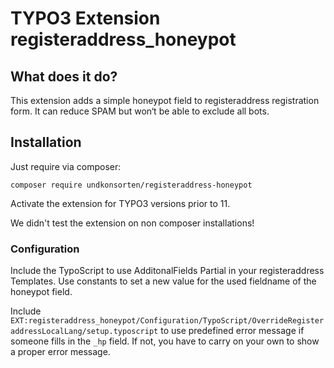 # TYPO3 Extension registeraddress_honeypot

## What does it do?

This extension adds a simple honeypot field to registeraddress  registration form. It can reduce SPAM but won‘t be able to
exclude all bots.

## Installation

Just require via composer:

```shell
composer require undkonsorten/registeraddress-honeypot
```

Activate the extension for TYPO3 versions prior to 11.

We didn't test the extension on non composer installations!

### Configuration

Include the TypoScript to use AdditonalFields Partial in your registeraddress Templates. Use constants to set a new value for the used fieldname of the honeypot field.

Include `EXT:registeraddress_honeypot/Configuration/TypoScript/OverrideRegisteraddressLocalLang/setup.typoscript` to use
predefined error message if someone fills in the `_hp` field. If not, you have to carry on your own to show a proper
error message.
